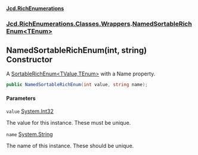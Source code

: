 #### [Jcd.RichEnumerations](index.md 'index')

### [Jcd.RichEnumerations.Classes.Wrappers](Jcd.RichEnumerations.Classes.Wrappers.md 'Jcd.RichEnumerations.Classes.Wrappers').[NamedSortableRichEnum&lt;TEnum&gt;](NamedSortableRichEnum_TEnum_.md 'Jcd.RichEnumerations.Classes.Wrappers.NamedSortableRichEnum<TEnum>')

## NamedSortableRichEnum(int, string) Constructor

A [SortableRichEnum&lt;TValue,TEnum&gt;](SortableRichEnum_TValue,TEnum_.md 'Jcd.RichEnumerations.Classes.SortableRichEnum<TValue,TEnum>') with a Name property.

```csharp
public NamedSortableRichEnum(int value, string name);
```

#### Parameters

<a name='Jcd.RichEnumerations.Classes.Wrappers.NamedSortableRichEnum_TEnum_.NamedSortableRichEnum(int,string).value'></a>

`value` [System.Int32](https://docs.microsoft.com/en-us/dotnet/api/System.Int32 'System.Int32')

The value for this instance. These must be unique.

<a name='Jcd.RichEnumerations.Classes.Wrappers.NamedSortableRichEnum_TEnum_.NamedSortableRichEnum(int,string).name'></a>

`name` [System.String](https://docs.microsoft.com/en-us/dotnet/api/System.String 'System.String')

The name of this instance. These should be unique.